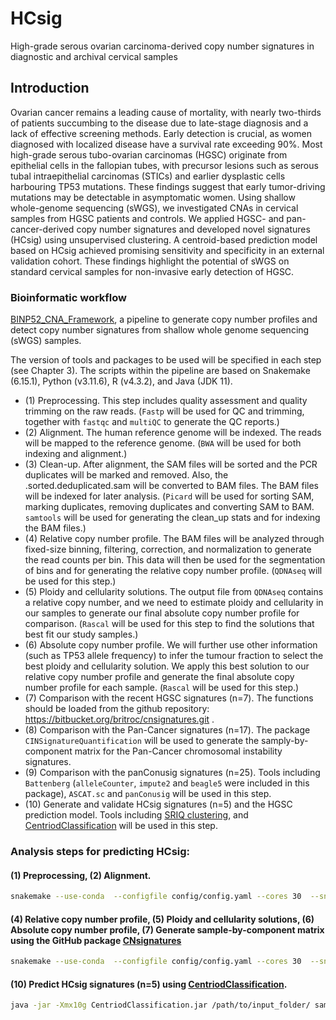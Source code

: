 # HCsig
High-grade serous ovarian carcinoma-derived copy number signatures in diagnostic and archival cervical samples
## Introduction
Ovarian cancer remains a leading cause of mortality, with nearly two-thirds of patients succumbing to the disease due to late-stage diagnosis and a lack of effective screening methods. Early detection is crucial, as women diagnosed with localized disease have a survival rate exceeding 90%. Most high-grade serous tubo-ovarian carcinomas (HGSC) originate from epithelial cells in the fallopian tubes, with precursor lesions such as serous tubal intraepithelial carcinomas (STICs) and earlier dysplastic cells harbouring TP53 mutations. These findings suggest that early tumor-driving mutations may be detectable in asymptomatic women. Using shallow whole-genome sequencing (sWGS), we investigated CNAs in cervical samples from HGSC patients and controls. We applied HGSC- and pan-cancer-derived copy number signatures and developed novel signatures (HCsig) using unsupervised clustering. A centroid-based prediction model based on HCsig achieved promising sensitivity and specificity in an external validation cohort. These findings highlight the potential of sWGS on standard cervical samples for non-invasive early detection of HGSC.

### Bioinformatic workflow
[BINP52_CNA_Framework](https://github.com/IngridHLab/BINP52_CNA_Framework), a pipeline to generate copy number profiles and detect copy number signatures from shallow whole genome sequencing (sWGS) samples.

The version of tools and packages to be used will be specified in each step (see Chapter 3). The scripts within the pipeline are based on Snakemake (6.15.1), Python (v3.11.6), R (v4.3.2), and Java (JDK 11).
- (1) Preprocessing. This step includes quality assessment and quality trimming on the raw reads. (`Fastp` will be used for QC and trimming, together with `fastqc` and `multiQC` to generate the QC reports.)
- (2) Alignment. The human reference genome will be indexed. The reads will be mapped to the reference genome. (`BWA` will be used for both indexing and alignment.)
- (3) Clean-up. After alignment, the SAM files will be sorted and the PCR duplicates will be marked and removed. Also, the .sorted.deduplicated.sam will be converted to BAM files. The BAM files will be indexed for later analysis. (`Picard` will be used for sorting SAM, marking duplicates, removing duplicates and converting SAM to BAM. `samtools` will be used for generating the clean_up stats and for indexing the BAM files.)
- (4) Relative copy number profile. The BAM files will be analyzed through fixed-size binning, filtering, correction, and normalization to generate the read counts per bin. This data will then be used for the segmentation of bins and for generating the relative copy number profile. (`QDNAseq` will be used for this step.)
- (5) Ploidy and cellularity solutions. The output file from `QDNAseq` contains a relative copy number, and we need to estimate ploidy and cellularity in our samples to generate our final absolute copy number profile for comparison. (`Rascal` will be used for this step to find the solutions that best fit our study samples.)
- (6) Absolute copy number profile. We will further use other information (such as TP53 allele frequency) to infer the tumour fraction to select the best ploidy and cellularity solution. We apply this best solution to our relative copy number profile and generate the final absolute copy number profile for each sample. (`Rascal` will be used for this step.)
- (7) Comparison with the recent HGSC signatures (n=7). The functions should be loaded from the github repository: https://bitbucket.org/britroc/cnsignatures.git .
- (8) Comparison with the Pan-Cancer signatures (n=17). The package `CINSignatureQuantification` will be used to generate the samply-by-component matrix for the Pan-Cancer chromosomal instability signatures.
- (9) Comparison with the panConusig signatures (n=25). Tools including `Battenberg` (`alleleCounter`, `impute2` and `beagle5` were included in this package), `ASCAT.sc` and `panConusig` will be used in this step.  
- (10) Generate and validate HCsig signatures (n=5) and the HGSC prediction model. Tools including [SRIQ clustering](https://github.com/sunnyveerla/SRIQ), and [CentriodClassification](https://github.com/sunnyveerla/CentriodClassification) will be used in this step.

### Analysis steps for predicting HCsig:
#### (1) Preprocessing, (2) Alignment.
```bash
snakemake --use-conda  --configfile config/config.yaml --cores 30  --snakefile workflow/Snakemake_HCsig_Pipeline.smk
```
#### (4) Relative copy number profile, (5) Ploidy and cellularity solutions, (6) Absolute copy number profile, (7) Generate sample-by-component matrix using the GitHub package [CNsignatures](https://bitbucket.org/britroc/cnsignatures.git)
```bash
snakemake --use-conda  --configfile config/config.yaml --cores 30  --snakefile workflow/Snakemake_QDNASeq_RASCAL_CN_matrix.smk
```
#### (10) Predict HCsig signatures (n=5) using [CentriodClassification](https://github.com/sunnyveerla/CentriodClassification).
```bash
java -jar -Xmx10g CentriodClassification.jar /path/to/input_folder/ sample-by-component_matrix_filename (without extension) /path/to/output_folder/

```
